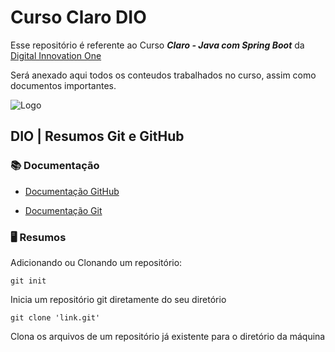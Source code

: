 # Curso Claro DIO
Esse repositório é referente ao Curso **_Claro - Java com Spring Boot_** da [Digital Innovation One](https://web.dio.me/home)

Será anexado aqui todos os conteudos trabalhados no curso, assim como documentos importantes.

![Logo](https://assets.dio.me/9_6ebA0LkSX4vE7gkPhzrgvZ87TUsJIHG_IH1BHEr9g/f:webp/h:120/q:80/L3RyYWNrcy9jOTBlNzk3OS1iODA3LTQ5NDEtODk1YS04ZDg1NTY0YjE0MmUucG5n)

## DIO | Resumos Git e GitHub

### 📚 Documentação 
 - [Documentação GitHub](https://docs.github.com/pt/get-started/writing-on-github/getting-started-with-writing-and-formatting-on-github/basic-writing-and-formatting-syntax)

- [Documentação Git](https://git-scm.com/book/pt-br/v2/Come%C3%A7ando-O-B%C3%A1sico-do-Git)

### 🖥 Resumos 

Adicionando ou Clonando um repositório:

```
git init

```
Inicia um repositório git diretamente do seu diretório

```
git clone 'link.git'

```
Clona os arquivos de um repositório já existente para o diretório da máquina


